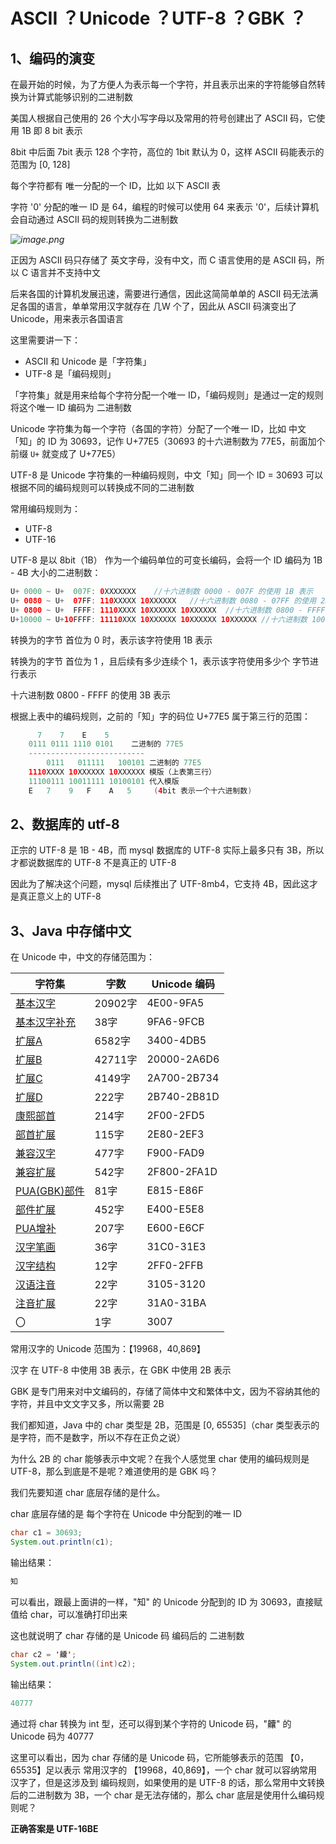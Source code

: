 # ASCII ？Unicode ？UTF-8 ？GBK ？



## 1、编码的演变

在最开始的时候，为了方便人为表示每一个字符，并且表示出来的字符能够自然转换为计算式能够识别的二进制数

美国人根据自己使用的 26 个大小写字母以及常用的符号创建出了 ASCII 码，它使用 1B 即 8 bit 表示

8bit 中后面 7bit 表示 128 个字符，高位的 1bit 默认为 0，这样 ASCII 码能表示的范围为 [0, 128]

每个字符都有 唯一分配的一个 ID，比如 以下 ASCII 表

字符 '0' 分配的唯一 ID 是 64，编程的时候可以使用 64 来表示 '0'，后续计算机会自动通过 ASCII 码的规则转换为二进制数

*![image.png](https://pic.leetcode-cn.com/1603692397-FIdqtM-image.png)*

正因为 ASCII 码只存储了 英文字母，没有中文，而 C 语言使用的是 ASCII 码，所以 C 语言并不支持中文

后来各国的计算机发展迅速，需要进行通信，因此这简简单单的 ASCII 码无法满足各国的语言，单单常用汉字就存在 几W 个了，因此从 ASCII 码演变出了 Unicode，用来表示各国语言



这里需要讲一下：

- ASCII 和 Unicode 是「字符集」
- UTF-8 是「编码规则」

「字符集」就是用来给每个字符分配一个唯一 ID，「编码规则」是通过一定的规则将这个唯一 ID 编码为 二进制数

Unicode 字符集为每一个字符（各国的字符）分配了一个唯一 ID，比如 中文 「知」的 ID 为 30693，记作 U+77E5（30693 的十六进制数为 77E5，前面加个前缀 `U+` 就变成了 U+77E5）





UTF-8 是 Unicode 字符集的一种编码规则，中文「知」同一个 ID = 30693 可以根据不同的编码规则可以转换成不同的二进制数

常用编码规则为：

- UTF-8
- UTF-16

UTF-8 是以 8bit（1B） 作为一个编码单位的可变长编码，会将一个 ID  编码为 1B - 4B 大小的二进制数：

```java
U+ 0000 ~ U+  007F: 0XXXXXXX	//十六进制数 0000 - 007F 的使用 1B 表示
U+ 0080 ~ U+  07FF: 110XXXXX 10XXXXXX	//十六进制数 0080 - 07FF 的使用 2B 表示
U+ 0800 ~ U+  FFFF: 1110XXXX 10XXXXXX 10XXXXXX	//十六进制数 0800 - FFFF 的使用 3B 表示
U+10000 ~ U+10FFFF: 11110XXX 10XXXXXX 10XXXXXX 10XXXXXX	//十六进制数 10000 - 10FFFF 的使用 4B 表示
```

转换为的字节 首位为 0 时，表示该字符使用 1B 表示

转换为的字节 首位为 1 ，且后续有多少连续个 1，表示该字符使用多少个 字节进行表示

十六进制数 0800 - FFFF 的使用 3B 表示



根据上表中的编码规则，之前的「知」字的码位 U+77E5 属于第三行的范围：

```java
	  7    7    E    5    
    0111 0111 1110 0101    二进制的 77E5
    --------------------------
    	0111   011111   100101 二进制的 77E5
    1110XXXX 10XXXXXX 10XXXXXX 模版（上表第三行）
    11100111 10011111 10100101 代入模版
    E   7    9   F    A   5		(4bit 表示一个十六进制数)
```



## 2、数据库的 utf-8

正宗的 UTF-8 是 1B - 4B，而 mysql 数据库的 UTF-8 实际上最多只有 3B，所以才都说数据库的 UTF-8 不是真正的 UTF-8

因此为了解决这个问题，mysql 后续推出了 UTF-8mb4，它支持 4B，因此这才是真正意义上的 UTF-8





## 3、Java 中存储中文

在 Unicode 中，中文的存储范围为：

| **字符集**                                                   | **字数** | **Unicode 编码** |
| ------------------------------------------------------------ | -------- | ---------------- |
| [基本汉字](http://www.qqxiuzi.cn/zh/hanzi-unicode-bianma.php?zfj=jbhz) | 20902字  | 4E00-9FA5        |
| [基本汉字补充](http://www.qqxiuzi.cn/zh/hanzi-unicode-bianma.php?zfj=jbhzbc) | 38字     | 9FA6-9FCB        |
| [扩展A](http://www.qqxiuzi.cn/zh/hanzi-unicode-bianma.php?zfj=kza) | 6582字   | 3400-4DB5        |
| [扩展B](http://www.qqxiuzi.cn/zh/hanzi-unicode-bianma.php?zfj=kzb) | 42711字  | 20000-2A6D6      |
| [扩展C](http://www.qqxiuzi.cn/zh/hanzi-unicode-bianma.php?zfj=kzc) | 4149字   | 2A700-2B734      |
| [扩展D](http://www.qqxiuzi.cn/zh/hanzi-unicode-bianma.php?zfj=kzd) | 222字    | 2B740-2B81D      |
| [康熙部首](http://www.qqxiuzi.cn/zh/hanzi-unicode-bianma.php?zfj=kxbs) | 214字    | 2F00-2FD5        |
| [部首扩展](http://www.qqxiuzi.cn/zh/hanzi-unicode-bianma.php?zfj=bskz) | 115字    | 2E80-2EF3        |
| [兼容汉字](http://www.qqxiuzi.cn/zh/hanzi-unicode-bianma.php?zfj=jrhz) | 477字    | F900-FAD9        |
| [兼容扩展](http://www.qqxiuzi.cn/zh/hanzi-unicode-bianma.php?zfj=jrkz) | 542字    | 2F800-2FA1D      |
| [PUA(GBK)部件](http://www.qqxiuzi.cn/zh/hanzi-unicode-bianma.php?zfj=puabj) | 81字     | E815-E86F        |
| [部件扩展](http://www.qqxiuzi.cn/zh/hanzi-unicode-bianma.php?zfj=bjkz) | 452字    | E400-E5E8        |
| [PUA增补](http://www.qqxiuzi.cn/zh/hanzi-unicode-bianma.php?zfj=puazb) | 207字    | E600-E6CF        |
| [汉字笔画](http://www.qqxiuzi.cn/zh/hanzi-unicode-bianma.php?zfj=hzbh) | 36字     | 31C0-31E3        |
| [汉字结构](http://www.qqxiuzi.cn/zh/hanzi-unicode-bianma.php?zfj=hzjg) | 12字     | 2FF0-2FFB        |
| [汉语注音](http://www.qqxiuzi.cn/zh/hanzi-unicode-bianma.php?zfj=hyzy) | 22字     | 3105-3120        |
| [注音扩展](http://www.qqxiuzi.cn/zh/hanzi-unicode-bianma.php?zfj=zykz) | 22字     | 31A0-31BA        |
| 〇                                                           | 1字      | 3007             |



常用汉字的 Unicode 范围为：【19968，40,869】



汉字 在 UTF-8 中使用 3B 表示，在 GBK 中使用 2B 表示

GBK 是专门用来对中文编码的，存储了简体中文和繁体中文，因为不容纳其他的字符，并且中文文字又多，所以需要 2B



我们都知道，Java 中的 char 类型是 2B，范围是 [0, 65535]（char 类型表示的是字符，而不是数字，所以不存在正负之说）

为什么 2B 的 char 能够表示中文呢？在我个人感觉里 char 使用的编码规则是 UTF-8，那么到底是不是呢？难道使用的是 GBK 吗？

我们先要知道 char 底层存储的是什么。

char 底层存储的是 每个字符在 Unicode 中分配到的唯一 ID

```java
char c1 = 30693;
System.out.println(c1);
```

输出结果：

```java
知
```

可以看出，跟最上面讲的一样，"知" 的 Unicode 分配到的 ID 为 30693，直接赋值给 char，可以准确打印出来

这也就说明了 char 存储的是 Unicode 码 编码后的 二进制数



```java
char c2 = '齉';
System.out.println((int)c2);
```

输出结果：

```java
40777
```

通过将 char 转换为 int 型，还可以得到某个字符的 Unicode 码，"齉" 的 Unicode 码为 40777



这里可以看出，因为 char 存储的是 Unicode 码，它所能够表示的范围 【0，65535】足以表示 常用汉字的 【19968，40,869】，一个 char 就可以容纳常用汉字了，但是这涉及到 编码规则，如果使用的是 UTF-8 的话，那么常用中文转换后的二进制数为 3B，一个 char 是无法存储的，那么 char 底层是使用什么编码规则呢？

**正确答案是 UTF-16BE** 


